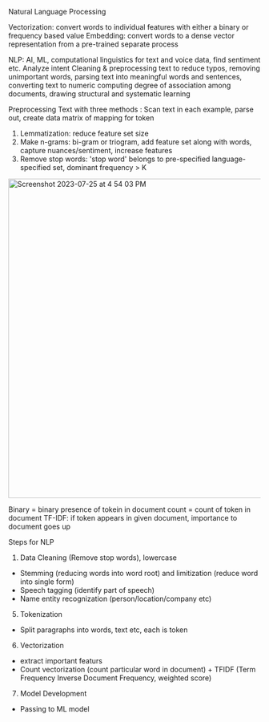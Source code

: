 Natural Language Processing 

Vectorization: convert words to individual features with either a binary or frequency based value
Embedding: convert words to a dense vector representation from a pre-trained separate process

NLP: AI, ML, computational linguistics for text and voice data, find sentiment etc. Analyze intent 
Cleaning & preprocessing text to reduce typos, removing unimportant words, parsing text into meaningful words and sentences, converting text to numeric 
computing degree of association among documents, drawing structural and systematic learning 

Preprocessing Text with three methods
: Scan text in each example, parse out, create data matrix of mapping for token

1. Lemmatization: reduce feature set size
2. Make n-grams: bi-gram or triogram, add feature set along with words, capture nuances/sentiment, increase features 
3. Remove stop words: 'stop word' belongs to pre-specified language-specified set, dominant frequency > K

<img width="637" alt="Screenshot 2023-07-25 at 4 54 03 PM" src="https://github.com/michellekimgit/BreakThroughAI_note/assets/94397733/3aadf901-a619-4a7b-bbb8-a4562582a9f6">

Binary = binary presence of tokein in document 
count = count of token in document 
TF-IDF: if token appears in given document, importance to document goes up

Steps for NLP
1. Data Cleaning (Remove stop words), lowercase 
- Stemming (reducing words into word root) and limitization (reduce word into single form)
- Speech tagging (identify part of speech)
- Name entity recognization (person/location/company etc)
5. Tokenization
- Split paragraphs into words, text etc, each is token
6. Vectorization
- extract important featurs
- Count vectorization (count particular word in document) + TFIDF (Term Frequency Inverse Document Frequency, weighted score)
7. Model Development
- Passing to ML model
